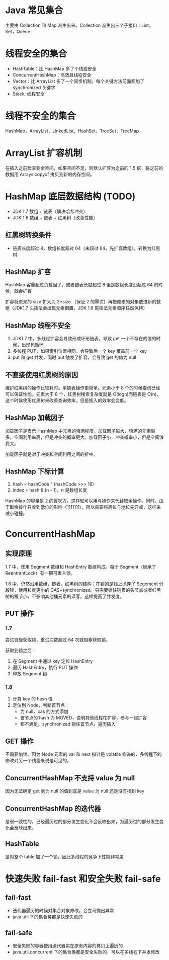 # Java 常见集合

主要由 Collection 和 Map 派生出来。Collection 派生出三个子接口：List，Set，Queue

# 线程安全的集合

- HashTable：比 HashMap 多了个线程安全
- ConcurrentHashMap：高效且线程安全
- Vector：比 ArrayList 多了一个同步机制。每个关键方法前面都加了 synchronized 关键字
- Stack: 线程安全

# 线程不安全的集合

HashMap，ArrayList，LinkedList，HashSet，TreeSet，TreeMap

# ArrayList 扩容机制

在插入之前检查剩余空间，如果空间不足，则默认扩容为之前的 1.5 倍，将之前的数据用 Arrays.copyof 拷贝到新的内存空间。

# HashMap 底层数据结构 (TODO)

- JDK 1.7 数组 + 链表（解决哈希冲突）
- JDK 1.8 数组 + 链表 + 红黑树（改善性能）

## 红黑树转换条件

- 链表长度超过 8，数组长度超过 64（未超过 64，先扩容数组），转换为红黑树

## HashMap 扩容

HashMap 容量超过负载因子，或者链表长度超过 8 但是数组长度没超过 64 的时候，就会扩容

扩容将原来的 size 扩大为 2\*size （保证 2 的幂次）再把原来的对象放进新的数组（JDK1.7 头插法会出现元素倒置，JDK 1.8 尾插法元素顺序任然保持）

## HashMap 线程不安全

1. JDK1.7 中，多线程扩容会导致形成环形链表，导致 get 一个不存在的值的时候，出现死循环
2. 多线程 PUT，如果索引位置相同，会导致后一个 key 覆盖前一个 key
3. put 和 get 并发，同时 put 触发了扩容，会导致 get 的值为 null

## 不直接使用红黑树的原因

维护红黑树的操作比较耗时。单链表操作更简单。元素小于 8 个的时候查询已经可以保证性能。元素大于 8 个，红黑树搜索复杂度就是 O(logn)而链表是 O(n)，这个时候使用红黑树来改善查询效率。但是插入的效率会变低。

## HashMap 加载因子

加载因子是表示 HashMap 中元素的填满程度。加载因子越大，填满的元素越多，空间利用率高，但是冲突的概率更大。加载因子小，冲突概率小，但是空间浪费大。

加载因子就是对于冲突和空间利用之间的折中。

## HashMap 下标计算

1. hash = hashCode ^ (hashCode >>> 16)
2. index = hash & (n - 1)，n 是数组长度

HashMap 的容量是 2 的幂次方，这样就可以用与操作来代替取余操作。同时，由于取余操作只收到低位的影响（1111111），所以需要将高位与地位先异或，这样来减小碰撞。

# ConcurrentHashMap

## 实现原理

1.7 中，使用 Segment 数组和 HashEntry 数组构成。每个 Segment（继承了 ReentrantLock）有一把可重入锁。

1.8 中，仍然沿用数组，链表，红黑树的结构；在锁的是线上抛弃了 Segement 分段锁，使用粒度更小的 CAS+synchronized。只需要锁住链表的头节点或者红黑树的根节点，不影响其他桶元素的读写。这样提高了并发度。

## PUT 操作

### 1.7

尝试自旋获取锁，重试次数超过 64 次就阻塞获取锁。

获取到锁之后：

1. 在 Segment 中通过 key 定位 HashEntry
2. 遍历 HashEntry，执行 PUT 操作
3. 释放 Segment 锁

### 1.8

1. 计算 key 的 hash 值
2. 定位到 Node，判断首节点：
   - 为 null，cas 的方式添加
   - 首节点的 hash 为 MOVED，说明其他线程在扩容，参与一起扩容
   - 都不满足。synchronized 锁住首节点，遍历插入

## GET 操作

不需要加锁。因为 Node 元素的 val 和 next 指针是 volatile 修饰的，多线程下的修改对另一个线程来说是可见的。

## ConcurrentHashMap 不支持 value 为 null

因为无法确定 get 到为 null 的值到底是 value 为 null 还是没有找到 key

## ConcurrentHashMap 的迭代器

是弱一致性的，已经遍历过的部分发生变化不会反映出来，为遍历过的部分发生变化会反映出来。

## HashTable

是对整个 table 加了一个锁，因此多线程的竞争下性能非常差

# 快速失败 fail-fast 和安全失败 fail-safe

## fail-fast

- 迭代器遍历的时候对集合对象修改，会立马抛出异常
- java.util 下的集合类都是快速失败的

## fail-safe

- 安全失败的容器使用迭代器实在原有内容的拷贝上遍历的
- java.util.concurrent 下的集合类都是安全失败的，可以在多线程下并发修改
